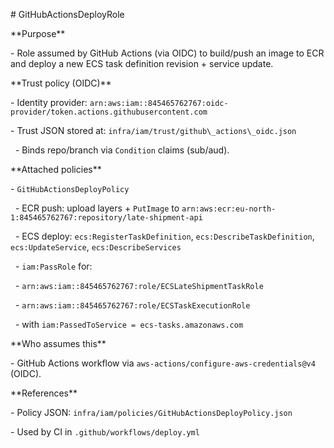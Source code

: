 \# GitHubActionsDeployRole



\*\*Purpose\*\*

\- Role assumed by GitHub Actions (via OIDC) to build/push an image to ECR and deploy a new ECS task definition revision + service update.



\*\*Trust policy (OIDC)\*\*

\- Identity provider: `arn:aws:iam::845465762767:oidc-provider/token.actions.githubusercontent.com`

\- Trust JSON stored at: `infra/iam/trust/github\_actions\_oidc.json`

&nbsp; - Binds repo/branch via `Condition` claims (sub/aud).



\*\*Attached policies\*\*

\- `GitHubActionsDeployPolicy`

&nbsp; - ECR push: upload layers + `PutImage` to `arn:aws:ecr:eu-north-1:845465762767:repository/late-shipment-api`

&nbsp; - ECS deploy: `ecs:RegisterTaskDefinition`, `ecs:DescribeTaskDefinition`, `ecs:UpdateService`, `ecs:DescribeServices`

&nbsp; - `iam:PassRole` for:

&nbsp;   - `arn:aws:iam::845465762767:role/ECSLateShipmentTaskRole`

&nbsp;   - `arn:aws:iam::845465762767:role/ECSTaskExecutionRole`

&nbsp;   - with `iam:PassedToService = ecs-tasks.amazonaws.com`



\*\*Who assumes this\*\*

\- GitHub Actions workflow via `aws-actions/configure-aws-credentials@v4` (OIDC).



\*\*References\*\*

\- Policy JSON: `infra/iam/policies/GitHubActionsDeployPolicy.json`

\- Used by CI in `.github/workflows/deploy.yml`


